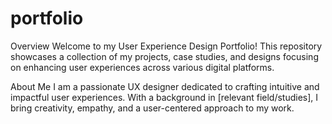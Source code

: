 # portfolio
Overview
Welcome to my User Experience Design Portfolio! This repository showcases a collection of my projects, case studies, and designs focusing on enhancing user experiences across various digital platforms.

About Me
I am a passionate UX designer dedicated to crafting intuitive and impactful user experiences. With a background in [relevant field/studies], I bring creativity, empathy, and a user-centered approach to my work.
